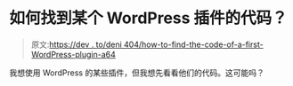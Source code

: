 # 如何找到某个 WordPress 插件的代码？

> 原文:[https://dev . to/deni 404/how-to-find-the-code-of-a-first-WordPress-plugin-a64](https://dev.to/deni404/how-to-find-the-code-of-a-certain-wordpress-plugin--a64)

我想使用 WordPress 的某些插件，但我想先看看他们的代码。这可能吗？